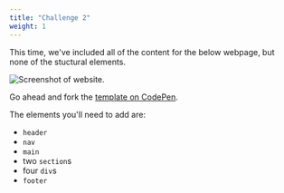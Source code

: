 ```yaml
---
title: "Challenge 2"
weight: 1
---
```


This time, we've included all of the content for the below webpage, but none of the stuctural elements.

![Screenshot of website.](../../images/dadjokes.png)

Go ahead and fork the
[template on CodePen](https://codepen.io/shecodesaus/pen/ExbOdEp).

The elements you'll need to add are:
- `header`
- `nav`
- `main`
- two `section`s
- four `div`s
- `footer`
